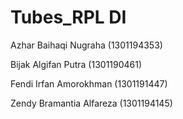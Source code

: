 # Tubes_RPL DI


Azhar Baihaqi Nugraha (1301194353)

Bijak Algifan Putra (1301190461)

Fendi Irfan Amorokhman (1301191447)

Zendy Bramantia Alfareza (1301194145)

